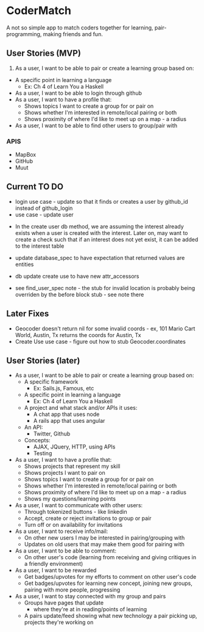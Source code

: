 # CoderMatch

A not so simple app to match coders together for learning, pair-programming, making friends and fun.

## User Stories (MVP)
1. As a user, I want to be able to pair or create a learning group based on:
  - A specific point in learning a language
    - Ex: Ch 4 of Learn You a Haskell
- As a user, I want to be able to login through github
- As a user, I want to have a profile that:
  - Shows topics I want to create a group for or pair on
  - Shows whether I'm interested in remote/local pairing or both
  - Shows proximity of where I'd like to meet up on a map - a radius
- As a user, I want to be able to find other users to group/pair with

### APIS
- MapBox
- GitHub
- Muut

## Current TO DO
* login use case - update so that it finds or creates a user by github_id instead of github_login
* use case - update user
- In the create user db method, we are assuming the interest already exists when a user is created with the interest. Later on, may want to create a check such that if an interest does not yet exist, it can be added to the interest table

- update database_spec to have expectation that returned values are entities

- db update create use to have new attr_accessors
- see find_user_spec note - the stub for invalid location is probably being overriden by the before block stub - see note there

## Later Fixes
- Geocoder doesn't return nil for some invalid coords - ex, 101 Mario Cart World, Austin, Tx returns the coords for Austin, Tx
- Create Use use case - figure out how to stub Geocoder.coordinates

## User Stories (later)

- As a user, I want to be able to pair or create a learning group based on:
  - A specific framework
    - Ex: Sails.js, Famous, etc
  - A specific point in learning a language
    - Ex: Ch 4 of Learn You a Haskell
  - A project and what stack and/or APIs it uses:
    - A chat app that uses node
    - A rails app that uses angular
  - An API:
    - Twitter, Github
  - Concepts:
    - AJAX, JQuery, HTTP, using APIs
    - Testing
- As a user, I want to have a profile that:
  - Shows projects that represent my skill
  - Shows projects I want to pair on
  - Shows topics I want to create a group for or pair on
  - Shows whether I'm interested in remote/local pairing or both
  - Shows proximity of where I'd like to meet up on a map - a radius
  - Shows my questions/learning points
- As a user, I want to communicate with other users:
  - Through tokenized buttons - like linkedin
  - Accept, create or reject invitations to group or pair
  - Turn off or on availability for invitations
- As a user, I want to receive info/mail:
  - On other new users I may be interested in pairing/grouping with
  - Updates on old users that may make them good for pairing with
- As a user, I want to be able to comment:
  - On other user's code (learning from receiving and giving critiques in a friendly environment)
- As a user, I want to be rewarded
  - Get badges/upvotes for my efforts to comment on other user's code
  - Get badges/upvotes for learning new concept, joining new groups, pairing with more people, progressing
- As a user, I want to stay connected with my group and pairs
  - Groups have pages that update
    - where they're at in reading/points of learning
  - A pairs update/feed showing what new technology a pair picking up, projects they're working on



